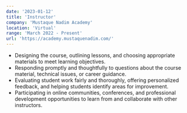 ```yaml
---
date: '2023-01-12'
title: 'Instructor'
company: 'Mustaque Nadim Academy'
location: 'Virtual'
range: 'March 2022 - Present'
url: 'https://academy.mustaquenadim.com/'
---
```


- Designing the course, outlining lessons, and choosing appropriate materials to meet learning objectives.
- Responding promptly and thoughtfully to questions about the course material, technical issues, or career guidance.
- Evaluating student work fairly and thoroughly, offering personalized feedback, and helping students identify areas for improvement.
- Participating in online communities, conferences, and professional development opportunities to learn from and collaborate with other instructors.
